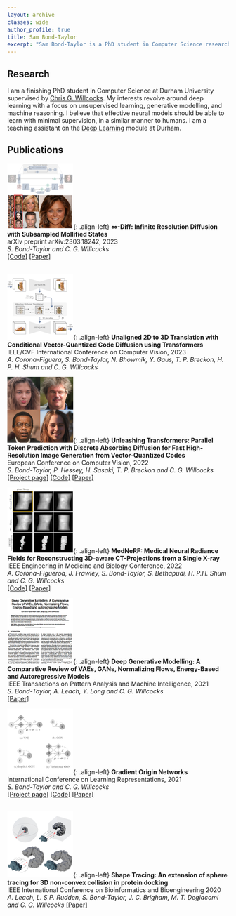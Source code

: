 ```yaml
---
layout: archive
classes: wide
author_profile: true
title: Sam Bond-Taylor
excerpt: "Sam Bond-Taylor is a PhD student in Computer Science researching generative modelling, unsupervised learning, and machine reasoning."
---
```


## Research
I am a finishing PhD student in Computer Science at Durham University supervised by [Chris G. Willcocks](https://cwkx.github.io). My interests revolve around deep learning with a focus on unsupervised learning, 
generative modelling, and machine reasoning. I believe that effective neural models should be able to learn with minimal supervision, in a similar manner to humans.
I am a teaching assistant on the [Deep Learning](https://cwkx.github.io/teaching.html) module at Durham.


## Publications

<!--- TODO: Make images more rectangular to work better on mobile devices -->
![image-left](/assets/images/infty-diff-thumbnail.png){: .align-left}
**$\infty$-Diff: Infinite Resolution Diffusion with Subsampled Mollified States** <br/> 
arXiv preprint arXiv:2303.18242, 2023 <br/> 
*S. Bond-Taylor and C. G. Willcocks* <br/>
[[Code]](https://github.com/samb-t/infty-diff) [[Paper]](https://arxiv.org/abs/2303.18242) <br/><br/>

![image-left](/assets/images/unaligned-2d-3d-thumbnail.png){: .align-left}
**Unaligned 2D to 3D Translation with Conditional Vector-Quantized Code Diffusion using Transformers** <br/> 
IEEE/CVF International Conference on Computer Vision, 2023 <br/> 
*A. Corona-Figuera, S. Bond-Taylor, N. Bhowmik, Y. Gaus, T. P. Breckon, H. P. H. Shum and C. G. Willcocks* <br/>

![image-left](/assets/images/unleashing_transformers_thumbnail.png){: .align-left}
**Unleashing Transformers: Parallel Token Prediction with Discrete Absorbing Diffusion for Fast High-Resolution Image Generation from Vector-Quantized Codes** <br/> 
European Conference on Computer Vision, 2022 <br/> 
*S. Bond-Taylor, P. Hessey, H. Sasaki, T. P. Breckon and C. G. Willcocks* <br/>
[[Project page]](https://samb-t.github.io/unleashing-transformers) [[Code]](https://github.com/samb-t/unleashing-transformers)  [[Paper]](https://arxiv.org/abs/2111.12701)

![image-left](/assets/images/mednerf_thumbnail.png){: .align-left}
**MedNeRF: Medical Neural Radiance Fields for Reconstructing 3D-aware CT-Projections from a Single X-ray** <br/> 
IEEE Engineering in Medicine and Biology Conference, 2022 <br/> 
*A. Corona-Figueroa, J. Frawley, S. Bond-Taylor, S. Bethapudi, H. P.H. Shum and C. G. Willcocks* <br/>
[[Code]]([https://github.com/samb-t/unleashing-transformers](https://github.com/abrilcf/mednerf))  [[Paper]]([https://arxiv.org/abs/2111.12701](https://arxiv.org/abs/2202.01020))

![image-left](/assets/images/deep_generative_modelling_front.png){: .align-left}
**Deep Generative Modelling: A Comparative Review of VAEs, GANs, Normalizing Flows, Energy-Based and Autoregressive Models** <br/> 
IEEE Transactions on Pattern Analysis and Machine Intelligence, 2021 <br/> 
*S. Bond-Taylor, A. Leach, Y. Long and C. G. Willcocks* <br/>
[[Paper]](https://ieeexplore.ieee.org/document/9555209)

![image-left](/assets/images/GON-image-150.png){: .align-left}
**Gradient Origin Networks** <br/> 
International Conference on Learning Representations, 2021 <br/> 
*S. Bond-Taylor and C. G. Willcocks* <br/>
[[Project page]](https://cwkx.github.io/data/GON/) [[Code]](https://github.com/cwkx/GON) [[Paper]](https://arxiv.org/abs/2007.02798) <br/><br/>

![image-left](/assets/images/shape-tracing-150.png){: .align-left}
**Shape Tracing: An extension of sphere tracing for 3D non-convex collision in protein docking** <br/> 
IEEE International Conference on Bioinformatics and Bioengineering 2020<br/> 
*A. Leach, L. S.P. Rudden, S. Bond-Taylor, J. C. Brigham, M. T. Degiacomi and C. G. Willcocks*
[[Paper]](https://ieeexplore.ieee.org/abstract/document/9288105)


